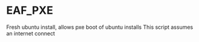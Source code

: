 # EAF_PXE

Fresh ubuntu install, allows pxe boot of ubuntu installs
This script assumes an internet connect
